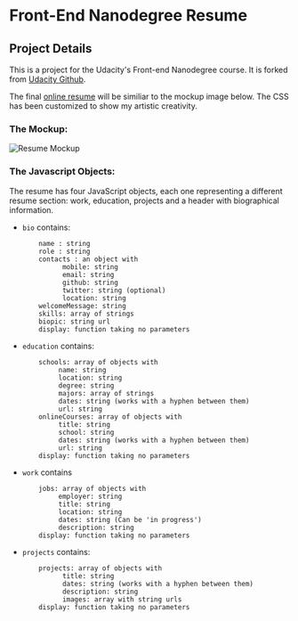 # Front-End Nanodegree Resume

## Project Details

This is a project for the Udacity's Front-end Nanodegree course. It is forked from [Udacity Github](https://github.com/udacity/frontend-nanodegree-resume).

The final [online resume](https://susanschen.github.io/frontend-nanodegree-resume/) will be similiar to the mockup image below. The CSS has been customized to show my artistic creativity.

### The Mockup:

![Resume Mockup](http://i.imgur.com/pWU1Xbl.png "resume mockup")

### The Javascript Objects:
The resume has four JavaScript objects, each one representing a different resume section: work, education, projects and a header with biographical information.

  * `bio` contains:

            name : string
            role : string
            contacts : an object with
                  mobile: string
                  email: string
                  github: string
                  twitter: string (optional)
                  location: string
            welcomeMessage: string
            skills: array of strings
            biopic: string url
            display: function taking no parameters

  * `education` contains:

            schools: array of objects with
                 name: string
                 location: string
                 degree: string
                 majors: array of strings
                 dates: string (works with a hyphen between them)
                 url: string
            onlineCourses: array of objects with
                 title: string
                 school: string
                 dates: string (works with a hyphen between them)
                 url: string
            display: function taking no parameters

  * `work` contains

            jobs: array of objects with
                 employer: string
                 title: string
                 location: string
                 dates: string (Can be 'in progress')
                 description: string
            display: function taking no parameters

  * `projects` contains:

            projects: array of objects with
                  title: string
                  dates: string (works with a hyphen between them)
                  description: string
                  images: array with string urls
            display: function taking no parameters

